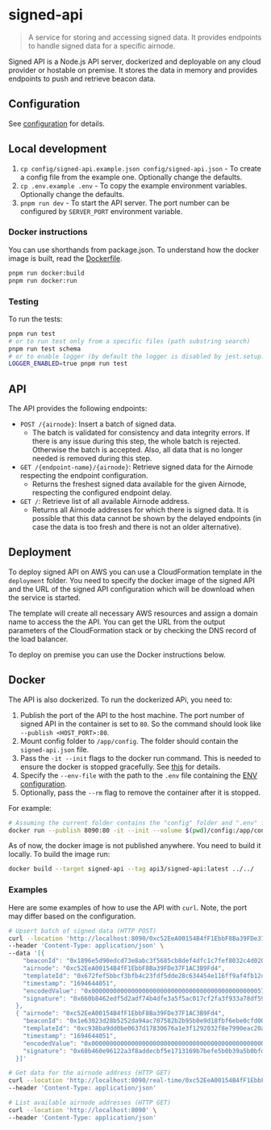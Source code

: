 # signed-api

> A service for storing and accessing signed data. It provides endpoints to handle signed data for a specific airnode.

Signed API is a Node.js API server, dockerized and deployable on any cloud provider or hostable on premise. It stores
the data in memory and provides endpoints to push and retrieve beacon data.

## Configuration

See [configuration](./config/configuration.md) for details.

## Local development

1. `cp config/signed-api.example.json config/signed-api.json` - To create a config file from the example one. Optionally
   change the defaults.
2. `cp .env.example .env` - To copy the example environment variables. Optionally change the defaults.
3. `pnpm run dev` - To start the API server. The port number can be configured by `SERVER_PORT` environment variable.

### Docker instructions

You can use shorthands from package.json. To understand how the docker image is built, read the
[Dockerfile](../../Dockerfile).

```sh
pnpm run docker:build
pnpm run docker:run
```

### Testing

To run the tests:

```sh
pnpm run test
# or to run test only from a specific files (path substring search)
pnpm run test schema
# or to enable logger (by default the logger is disabled by jest.setup.js).
LOGGER_ENABLED=true pnpm run test
```

## API

The API provides the following endpoints:

- `POST /{airnode}`: Insert a batch of signed data.
  - The batch is validated for consistency and data integrity errors. If there is any issue during this step, the whole
    batch is rejected. Otherwise the batch is accepted. Also, all data that is no longer needed is removed during this
    step.
- `GET /{endpoint-name}/{airnode}`: Retrieve signed data for the Airnode respecting the endpoint configuration.
  - Returns the freshest signed data available for the given Airnode, respecting the configured endpoint delay.
- `GET /`: Retrieve list of all available Airnode address.
  - Returns all Airnode addresses for which there is signed data. It is possible that this data cannot be shown by the
    delayed endpoints (in case the data is too fresh and there is not an older alternative).

## Deployment

To deploy signed API on AWS you can use a CloudFormation template in the `deployment` folder. You need to specify the
docker image of the signed API and the URL of the signed API configuration which will be download when the service is
started.

The template will create all necessary AWS resources and assign a domain name to access the the API. You can get the URL
from the output parameters of the CloudFormation stack or by checking the DNS record of the load balancer.

To deploy on premise you can use the Docker instructions below.

## Docker

The API is also dockerized. To run the dockerized APi, you need to:

1. Publish the port of the API to the host machine. The port number of signed API in the container is set to `80`. So
   the command should look like `--publish <HOST_PORT>:80`.
2. Mount config folder to `/app/config`. The folder should contain the `signed-api.json` file.
3. Pass the `-it --init` flags to the docker run command. This is needed to ensure the docker is stopped gracefully. See
   [this](https://github.com/nodejs/docker-node/blob/main/docs/BestPractices.md#handling-kernel-signals) for details.
4. Specify the `--env-file` with the path to the `.env` file containing the [ENV configuration](#environment-variables).
5. Optionally, pass the `--rm` flag to remove the container after it is stopped.

For example:

```sh
# Assuming the current folder contains the "config" folder and ".env" file and the intended host port is 8090.
docker run --publish 8090:80 -it --init --volume $(pwd)/config:/app/config --env-file .env --rm api3/signed-api:latest
```

As of now, the docker image is not published anywhere. You need to build it locally. To build the image run:

```sh
docker build --target signed-api --tag api3/signed-api:latest ../../
```

### Examples

Here are some examples of how to use the API with `curl`. Note, the port may differ based on the configuration.

```sh
# Upsert batch of signed data (HTTP POST)
curl --location 'http://localhost:8090/0xc52EeA00154B4fF1EbbF8Ba39FDe37F1AC3B9Fd4' \
--header 'Content-Type: application/json' \
--data '[{
    "beaconId": "0x1896e5d90edcd73e8abc3f5685cb8def4dfc1c7fef8032c4d02095a8ac5d1dba",
    "airnode": "0xc52EeA00154B4fF1EbbF8Ba39FDe37F1AC3B9Fd4",
    "templateId": "0x672fef5bbcf3bfb4c23fdf5dde28c634454e116ff9af4fb12ccf45e06c77aa75",
    "timestamp": "1694644051",
    "encodedValue": "0x00000000000000000000000000000000000000000000005718e3a22ce01f7a40",
    "signature": "0x660b8462edf5d2adf74b4dfe3a5f5ac017cf2fa3f933a78df59a446b341f858f53f4d2487fe45763c6180dadad221daeef01efc4b49038778f5865dbcf79cd0f1c"
  },
  { "airnode": "0xc52EeA00154B4fF1EbbF8Ba39FDe37F1AC3B9Fd4",
    "beaconId": "0x1e63023d28b5252da94ac707582b2b95b0e9d18fbf6ebe0cfd009967c6bf58fc",
    "templateId": "0xc938ba9dd0be0637d17830676a1e3f1292032f8e7990eac20a25c3c2a07a99dd",
    "timestamp": "1694644051",
    "encodedValue": "0x00000000000000000000000000000000000000000000000012988bbd65ac6be8",
    "signature": "0x68b460e96122a3f8addecbf5e1713169b7befe5b0b39a5b0bfdea827ca39266b2887c8a4c0c20ffd38ff9e8344766e72c3c5ed11a720b4809536ac4722ee85511c"
  }]'

# Get data for the airnode address (HTTP GET)
curl --location 'http://localhost:8090/real-time/0xc52EeA00154B4fF1EbbF8Ba39FDe37F1AC3B9Fd4' \
--header 'Content-Type: application/json'

# List available airnode addresses (HTTP GET)
curl --location 'http://localhost:8090' \
--header 'Content-Type: application/json'
```
